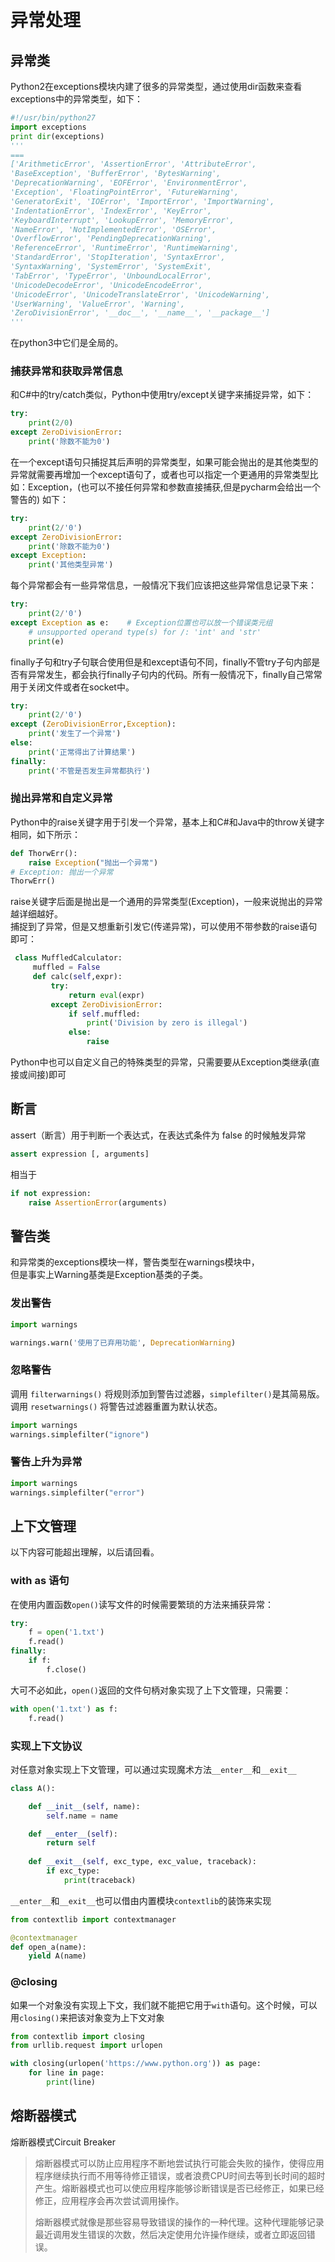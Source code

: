 # 异常处理

## 异常类

Python2在exceptions模块内建了很多的异常类型，通过使用dir函数来查看exceptions中的异常类型，如下：

```python
#!/usr/bin/python27
import exceptions
print dir(exceptions)
'''
===
['ArithmeticError', 'AssertionError', 'AttributeError',
'BaseException', 'BufferError', 'BytesWarning',
'DeprecationWarning', 'EOFError', 'EnvironmentError',
'Exception', 'FloatingPointError', 'FutureWarning',
'GeneratorExit', 'IOError', 'ImportError', 'ImportWarning',
'IndentationError', 'IndexError', 'KeyError',
'KeyboardInterrupt', 'LookupError', 'MemoryError',
'NameError', 'NotImplementedError', 'OSError',
'OverflowError', 'PendingDeprecationWarning',
'ReferenceError', 'RuntimeError', 'RuntimeWarning',
'StandardError', 'StopIteration', 'SyntaxError',
'SyntaxWarning', 'SystemError', 'SystemExit',
'TabError', 'TypeError', 'UnboundLocalError',
'UnicodeDecodeError', 'UnicodeEncodeError',
'UnicodeError', 'UnicodeTranslateError', 'UnicodeWarning',
'UserWarning', 'ValueError', 'Warning',
'ZeroDivisionError', '__doc__', '__name__', '__package__']
'''
```

在python3中它们是全局的。

### 捕获异常和获取异常信息

和C#中的try/catch类似，Python中使用try/except关键字来捕捉异常，如下： 

```python
try:
    print(2/0)
except ZeroDivisionError:
    print('除数不能为0')
```

在一个except语句只捕捉其后声明的异常类型，如果可能会抛出的是其他类型的异常就需要再增加一个except语句了，或者也可以指定一个更通用的异常类型比如：Exception，(也可以不接任何异常和参数直接捕获,但是pycharm会给出一个警告的) 如下： 

```python
try:
    print(2/'0')
except ZeroDivisionError:
    print('除数不能为0')
except Exception:
    print('其他类型异常')
```

每个异常都会有一些异常信息，一般情况下我们应该把这些异常信息记录下来： 

```python
try:
    print(2/'0')
except Exception as e:    # Exception位置也可以放一个错误类元组
    # unsupported operand type(s) for /: 'int' and 'str'
    print(e)
```

finally子句和try子句联合使用但是和except语句不同，finally不管try子句内部是否有异常发生，都会执行finally子句内的代码。所有一般情况下，finally自己常常用于关闭文件或者在socket中。 

```python
try:
    print(2/'0')
except (ZeroDivisionError,Exception):
    print('发生了一个异常')
else:
    print('正常得出了计算结果')
finally:
    print('不管是否发生异常都执行')
```

### 抛出异常和自定义异常

Python中的raise关键字用于引发一个异常，基本上和C#和Java中的throw关键字相同，如下所示： 

```python
def ThorwErr():
    raise Exception("抛出一个异常") 
# Exception: 抛出一个异常 
ThorwErr()
```

raise关键字后面是抛出是一个通用的异常类型(Exception)，一般来说抛出的异常越详细越好。    
捕捉到了异常，但是又想重新引发它(传递异常)，可以使用不带参数的raise语句即可： 

```python
 class MuffledCalculator:
     muffled = False
     def calc(self,expr):
         try:
             return eval(expr)
         except ZeroDivisionError:
             if self.muffled:
                 print('Division by zero is illegal')
             else:
                 raise
```

Python中也可以自定义自己的特殊类型的异常，只需要要从Exception类继承(直接或间接)即可



## 断言

assert（断言）用于判断一个表达式，在表达式条件为 false 的时候触发异常

```python
assert expression [, arguments]
```

相当于

```python
if not expression:
    raise AssertionError(arguments)
```



## 警告类

和异常类的exceptions模块一样，警告类型在warnings模块中，    
但是事实上Warning基类是Exception基类的子类。

### 发出警告

```python
import warnings

warnings.warn('使用了已弃用功能', DeprecationWarning)
```

### 忽略警告

调用 `filterwarnings()` 将规则添加到警告过滤器，`simplefilter()`是其简易版。    
调用 `resetwarnings()` 将警告过滤器重置为默认状态。

```python
import warnings
warnings.simplefilter("ignore")
```

### 警告上升为异常

```python
import warnings
warnings.simplefilter("error")
```



## 上下文管理

以下内容可能超出理解，以后请回看。

### with as 语句

在使用内置函数`open()`读写文件的时候需要繁琐的方法来捕获异常：

```python
try:
    f = open('1.txt')
    f.read()
finally:
    if f:
        f.close()
```

大可不必如此，`open()`返回的文件句柄对象实现了上下文管理，只需要：

```python
with open('1.txt') as f:
    f.read()
```

### 实现上下文协议

对任意对象实现上下文管理，可以通过实现魔术方法`__enter__`和`__exit__`

```python
class A():

    def __init__(self, name):
        self.name = name

    def __enter__(self):
        return self
    
    def __exit__(self, exc_type, exc_value, traceback):
        if exc_type:
            print(traceback)
```

`__enter__`和`__exit__`也可以借由内置模块`contextlib`的装饰来实现

```python
from contextlib import contextmanager

@contextmanager
def open_a(name):
    yield A(name)
```

### @closing

如果一个对象没有实现上下文，我们就不能把它用于`with`语句。这个时候，可以用`closing()`来把该对象变为上下文对象

```python
from contextlib import closing
from urllib.request import urlopen

with closing(urlopen('https://www.python.org')) as page:
    for line in page:
        print(line)
```



## 熔断器模式

熔断器模式Circuit Breaker

> 熔断器模式可以防止应用程序不断地尝试执行可能会失败的操作，使得应用程序继续执行而不用等待修正错误，或者浪费CPU时间去等到长时间的超时产生。熔断器模式也可以使应用程序能够诊断错误是否已经修正，如果已经修正，应用程序会再次尝试调用操作。
>
> 熔断器模式就像是那些容易导致错误的操作的一种代理。这种代理能够记录最近调用发生错误的次数，然后决定使用允许操作继续，或者立即返回错误。


